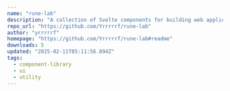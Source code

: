 ```yaml
---
name: "rune-lab"
description: "A collection of Svelte components for building web applications."
repo_url: "https://github.com/Yrrrrrf/rune-lab"
author: "yrrrrrf"
homepage: "https://github.com/Yrrrrrf/rune-lab#readme"
downloads: 5
updated: "2025-02-11T05:11:56.894Z"
tags: 
  - component-library
  - ui
  - utility
---
```

